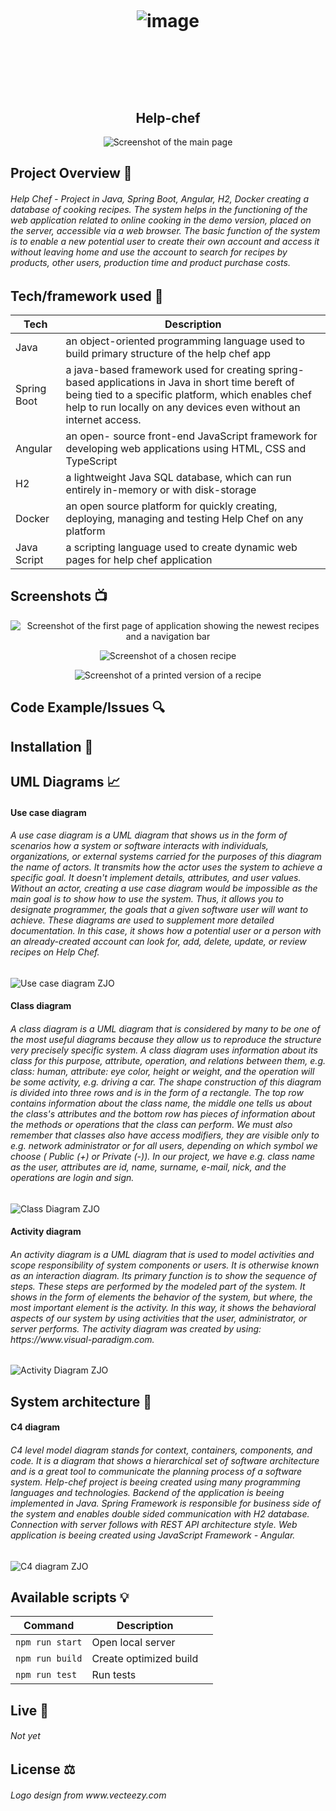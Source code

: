 <h1 align="center">

<br>

<p align="center">

![image](https://user-images.githubusercontent.com/116964317/226111823-d9377a42-3429-4863-9fc8-4821a00486f2.png)

</p>

<br>

<br>

</h1>

<h2 align="center">Help-chef</h2>

<p align="center">
  <a >
    <img src=""
         alt="Screenshot of the main page">
  </a>
</p>

## Project Overview 🎊
<h6> Help Chef - Project in Java, Spring Boot, Angular, H2, Docker creating a database of cooking recipes. The system helps in the functioning of the web application related to online cooking in the demo version, placed on the server, accessible via a web browser. The basic function of the system is to enable a new potential user to create their own account and access it without leaving home and use the account to search for recipes by products, other users, production time and product purchase costs. </h6>

## Tech/framework used 🔧

| Tech                                                    | Description                              |
| ------------------------------------------------------- | ---------------------------------------- |
| Java                                                 | an object-oriented programming language used to build primary structure of the help chef app    |
| Spring Boot                                          | a java-based framework used for creating spring-based applications in Java in short time bereft of being tied to a specific platform, which enables chef help to run locally on any devices even without an internet access.   |
| Angular                                              | an open- source front-end JavaScript framework for developing web applications using HTML, CSS and TypeScript  |
| H2                                                   | a lightweight Java SQL database, which can run entirely in-memory or with disk-storage |
| Docker                                               | an open source platform for quickly creating, deploying, managing and testing Help Chef on any platform   |
| Java Script                                          | a scripting language used to create dynamic web pages for help chef application  |


## Screenshots 📺

<p align="center">
    <img src="" alt="Screenshot of the first page of application showing the newest recipes and a navigation bar">
</p>

<p align="center">
    <img src="" alt="Screenshot of a chosen recipe">
</p>

<p align="center">
    <img src="" alt="Screenshot of a printed version of a recipe">
</p>

## Code Example/Issues 🔍


## Installation 💾

## UML Diagrams 📈
<h4> Use case diagram </h4>
<h6> A use case diagram is a UML diagram that shows us in the form of scenarios how a system or software interacts with individuals, organizations, or external systems carried for the purposes of this diagram the name of actors. It transmits how the actor uses the system to achieve a specific goal. It doesn't implement details, attributes, and user values. Without an actor, creating a use case diagram would be impossible as the main goal is to show how to use the system. Thus, it allows you to designate programmer, the goals that a given software user will want to achieve. These diagrams are used to supplement more detailed documentation. In this case, it shows how a potential user or a person with an already-created account can look for, add, delete, update, or review recipes on Help Chef. </h6>

![Use case diagram ZJO](https://user-images.githubusercontent.com/55921722/226111280-cf9f8f2e-c37b-423d-ae8a-6f97abec5c97.jpg)

<h4> Class diagram </c4>
<h6> A class diagram is a UML diagram that is considered by many to be one of the most useful diagrams because they allow us to reproduce the structure very precisely specific system. A class diagram uses information about its class for this purpose,
attribute, operation, and relations between them, e.g. class: human, attribute: eye color, height or weight, and the operation will be some activity, e.g. driving a car. The shape construction of this diagram is divided into three rows and is in the form of a rectangle. The top row contains information about the class name, the middle one tells us about the class's attributes and the bottom row has pieces of information about the methods or operations that the class can perform. We must also remember that classes also have access modifiers, they are visible only to e.g. network administrator or for all users, depending on which symbol we choose ( Public (+) or Private (-)). In our project, we have e.g. class name as the user, attributes are id, name, surname, e-mail, nick, and the operations are login and sign. </h6>

![Class Diagram ZJO](https://user-images.githubusercontent.com/55921722/226114808-6be7eff3-ff13-439c-8856-abe592e5bc79.jpg)

<h4> Activity diagram </c4>
<h6> An activity diagram is a UML diagram that is used to model activities and scope responsibility of system components or users. It is otherwise known as an interaction diagram. Its primary function is to show the sequence of steps. These steps are performed by the modeled part of the system. It shows in the form of elements the behavior of the system, but where, the most important element is the activity. In this way, it shows the behavioral aspects of our system by using activities that the user, administrator, or server performs. The activity diagram was created by using: https://www.visual-paradigm.com. </h6>

![Activity Diagram ZJO](https://user-images.githubusercontent.com/55921722/226203864-cab3cd57-3b53-4848-b6d3-e09411b5e104.jpg)

## System architecture 🗼
<h4> C4 diagram </h4>
<h6> C4 level model diagram stands for context, containers, components, and code. It is a diagram that shows a hierarchical set of software architecture and is a great tool to communicate the planning process of a software system. Help-chef project is beeing created using many programming languages and technologies. Backend of the application is beeing implemented in Java. Spring Framework is responsible for business side of the system and enables double sided communication with H2 database.
Connection with server follows with REST API architecture style. Web application is beeing created using JavaScript Framework - Angular. </h6>

![C4 diagram ZJO](https://user-images.githubusercontent.com/55921722/226203921-8611794f-ddc7-4e31-997f-c2e135bc715d.png)

## Available scripts 💡

| Command                   | Description                   |     |
| ------------------------- | ----------------------------- | --- |
| `npm run start`           | Open local server             |     |
| `npm run build`           | Create optimized build        |     |
| `npm run test`            | Run tests                     |     |


## Live 📍

<h6> Not yet </h6>

## License ⚖️
<h6> Logo design from www.vecteezy.com </h6>
